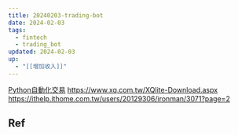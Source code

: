 ```yaml
---
title: 20240203-trading-bot
date: 2024-02-03
tags:
  - fintech
  - trading_bot
updated: 2024-02-03
up:
  - "[[增加收入]]"
---
```

[Python自動化交易](https://youtu.be/eDolz-_Ls4o?si=SWWnmwDFPey1cUHS)
https://www.xq.com.tw/XQlite-Download.aspx
https://ithelp.ithome.com.tw/users/20129306/ironman/3071?page=2
## Ref
